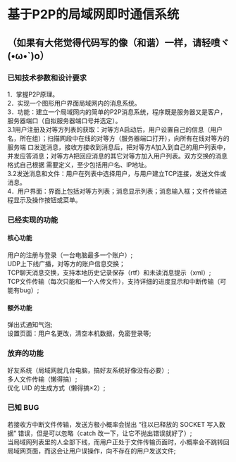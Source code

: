 # 基于P2P的局域网即时通信系统
## （如果有大佬觉得代码写的像（和谐）一样，请轻喷ヾ(•ω•`)o）


### 已知技术参数和设计要求
1．掌握P2P原理。\
2．实现一个图形用户界面局域网内的消息系统。\
3．功能：建立一个局域网内的简单的P2P消息系统，程序既是服务器又是客户，服务器端口（自拟服务器端口号并选定）。\
  3.1用户注册及对等方列表的获取：对等方A启动后，用户设置自己的信息（用户名，所在组）；扫描网段中在线的对等方（服务器端口打开），向所有在线对等方的服务端    口发送消息，接收方接收到消息后，把对等方A加入到自己的用户列表中，并发应答消息；对等方A把回应消息的其它对等方加入用户列表。双方交换的消息格式自己根据    需要定义，至少包括用户名、IP地址。\
  3.2发送消息和文件：用户在列表中选择用户，与用户建立TCP连接，发送文件或消息。\
4．用户界面：界面上包括对等方列表；消息显示列表；消息输入框；文件传输进程显示及操作按钮或菜单。
### 已经实现的功能
#### 核心功能
用户的注册与登录（一台电脑最多一个账户）;\
UDP上下线广播，对等方的账户信息交换；\
TCP聊天消息交换，支持本地历史记录保存（rtf）和未读消息提示（xml）;\
TCP文件传输（每次只能和一个人传文件），支持详细的进度显示和中断传输（可能有bug）;
#### 额外功能
弹出式通知气泡;\
设置页面：用户名更改，清空本机数据，免密登录等;
### 放弃的功能
好友系统（局域网就几台电脑，搞好友系统好像没有必要）;\
多人文件传输（懒得搞）;\
优化 UID 的生成方式（懒得搞×2）;
### 已知 BUG
若接收方中断文件传输，发送方极小概率会抛出 “往以已释放的 SOCKET 写入数据” 错误，但是可以忽略（catch 改一下，让它不抛出错误就好了）;\
当局域网列表里的人全部下线，而用户正处于文件传输页面时，小概率会不跳转回局域网页面，而这会让用户误操作，向不存在的用户发送文件;

